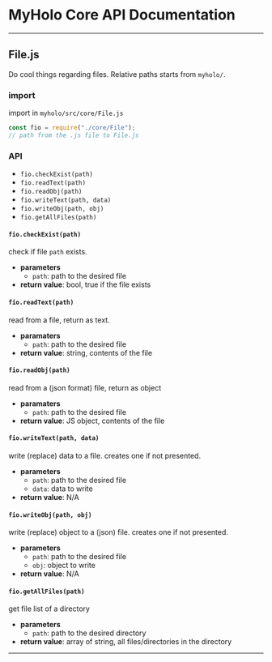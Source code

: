 # MyHolo Core API Documentation

---

## File.js

Do cool things regarding files. Relative paths starts from `myholo/`.

### import

import in `myholo/src/core/File.js`

```js
const fio = require("./core/File");
// path from the .js file to File.js
```

### API

- `fio.checkExist(path)`
- `fio.readText(path)`
- `fio.readObj(path)`
- `fio.writeText(path, data)`
- `fio.writeObj(path, obj)`
- `fio.getAllFiles(path)`

#### `fio.checkExist(path)`

check if file `path` exists.

- **parameters**
  - `path`: path to the desired file
- **return value**: bool, true if the file exists

#### `fio.readText(path)`

read from a file, return as text.

- **paramaters**
  - `path`: path to the desired file
- **return value**: string, contents of the file

#### `fio.readObj(path)`

read from a (json format) file, return as object

- **paramaters**
  - `path`: path to the desired file
- **return value**: JS object, contents of the file

#### `fio.writeText(path, data)`

write (replace) data to a file. creates one if not presented.

- **parameters**
  - `path`: path to the desired file
  - `data`: data to write
- **return value**: N/A

#### `fio.writeObj(path, obj)`

write (replace) object to a (json) file. creates one if not presented.

- **parameters**
  - `path`: path to the desired file
  - `obj`: object to write
- **return value**: N/A

#### `fio.getAllFiles(path)`

get file list of a directory

- **parameters**
  - `path`: path to the desired directory
- **return value**: array of string, all files/directories in the directory

---
